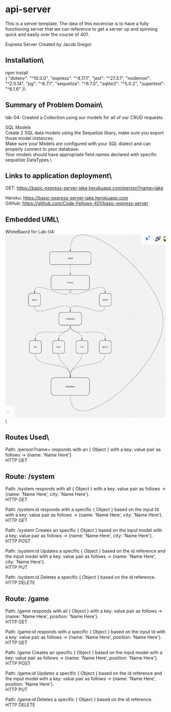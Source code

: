 # api-server

This is a server template. The idea of this excercise is to have a fully functioning server that we can reference to get a server up and spinning quick and easily over the course of 401.

Express Server
Created by Jacob Gregor

## Installation\

npm install\
{
"dotenv": "^10.0.0",
"express": "^4.17.1",
"jest": "^27.3.1",
"nodemon": "^2.0.14",
"pg": "^8.7.1",
"sequelize": "^6.7.0",
"sqlite3": "^5.0.2",
"supertest": "^6.1.6"
}\

## Summary of Problem Domain\

lab-04: Created a Collection using our models for all of our CRUD requests.

SQL Models\
Create 2 SQL data models using the Sequelize libary, make sure you export those model instances.\
Make sure your Models are configured with your SQL dialect and can properly connect to your database.\
Your models should have appropriate field names declared with specific sequelize DataTypes.\

## Links to application deployment\

GET: https://basic-express-server-jake.herokuapp.com/person?name=jake

Heroku: https://basic-express-server-jake.herokuapp.com  
GitHub: https://github.com/Code-Fellows-401/basic-express-server

## Embedded UML\

WhiteBaord for Lab-04:
![whiteboard](./lib/images/api-server.png)\

## Routes Used\

Path: /person?name=
responds with an { Object } with a key: value pair as follows -> {name: 'Name Here'}.\
HTTP GET

## Route: /system

Path: /system
responds with all { Object } with a key: value pair as follows -> {name: 'Name Here', city: 'Name Here'}.\
HTTP GET

Path: /system:id
responds with a specific { Object } based on the input Id with a key: value pair as follows -> {name: 'Name Here', city: 'Name Here'}.\
HTTP GET

Path: /system
Creates an specific { Object } based on the input model with a key: value pair as follows -> {name: 'Name Here', city: 'Name Here'}.\
HTTP POST

Path: /system:id
Updates a specific { Object } based on the id reference and the input model with a key: value pair as follows -> {name: 'Name Here', city: 'Name Here'}.\
HTTP PUT

Path: /system:id
Deletes a specific { Object } based on the id reference.\
HTTP DELETE

## Route: /game

Path: /game
responds with all { Object } with a key: value pair as follows -> {name: 'Name Here', position: 'Name Here'}.\
HTTP GET

Path: /game:id
responds with a specific { Object } based on the input Id with a key: value pair as follows -> {name: 'Name Here', position: 'Name Here'}.\
HTTP GET

Path: /game
Creates an specific { Object } based on the input model with a key: value pair as follows -> {name: 'Name Here', position: 'Name Here'}.\
HTTP POST

Path: /game:id
Updates a specific { Object } based on the id reference and the input model with a key: value pair as follows -> {name: 'Name Here', position: 'Name Here'}.\
HTTP PUT

Path: /game:id
Deletes a specific { Object } based on the id reference.\
HTTP DELETE
